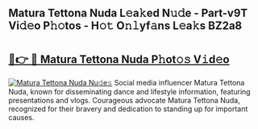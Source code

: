 ## Matura Tettona Nuda L𝚎a𝚔ed N𝚞𝚍e - Part-v9T Vi𝚍𝚎o P𝚑𝚘tos - H𝚘𝚝 O𝚗𝚕yf𝚊ns L𝚎a𝚔s BZ2a8

# <h2><a href="http://kfc68bc.oniu.top/?m=Matura+Tettona+Nuda">🔗👉 🔴 Matura Tettona Nuda P𝚑ot𝚘𝚜 V𝚒d𝚎o</a></h2>

[![Matura Tettona Nuda Nu𝚍e𝚜](https://i.imgur.com/0qMVB7G.gif)](http://kfc68bc.oniu.top/?m=Matura+Tettona+Nuda)
Social media influencer Matura Tettona Nuda, known for disseminating dance and lifestyle information, featuring presentations and vlogs. Courageous advocate Matura Tettona Nuda, recognized for their bravery and dedication to standing up for important causes.  
